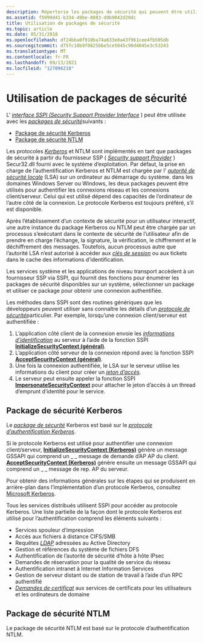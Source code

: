 ```yaml
---
description: Répertorie les packages de sécurité qui peuvent être utilisés avec l’interface SSPI.
ms.assetid: f5999d41-b334-49be-8883-d9b9042d20dc
title: Utilisation de packages de sécurité
ms.topic: article
ms.date: 05/31/2018
ms.openlocfilehash: df24bba0f910ba74a633e8a43f961cee4fb505db
ms.sourcegitcommit: d75fc10b9f0825bbe5ce5045c90d4045e3c53243
ms.translationtype: MT
ms.contentlocale: fr-FR
ms.lasthandoff: 09/13/2021
ms.locfileid: "127096218"
---
```

# <a name="using-security-packages"></a>Utilisation de packages de sécurité

L' [*interface SSPI (Security Support Provider Interface*](../secgloss/s-gly.md) ) peut être utilisée avec les [*packages de sécurité*](../secgloss/s-gly.md)suivants :

-   [Package de sécurité Kerberos](#kerberos-security-package)
-   [Package de sécurité NTLM](#ntlm-security-package)

Les protocoles [*Kerberos*](../secgloss/k-gly.md) et NTLM sont implémentés en tant que packages de sécurité à partir du fournisseur SSP ( [*Security support Provider*](../secgloss/s-gly.md) ) Secur32.dll fourni avec le système d’exploitation. Par défaut, la prise en charge de l’authentification Kerberos et NTLM est chargée par l' [*autorité de sécurité locale*](../secgloss/l-gly.md) (LSA) sur un ordinateur au démarrage du système. dans les domaines Windows Server ou Windows, les deux packages peuvent être utilisés pour authentifier les connexions réseau et les connexions client/serveur. Celui qui est utilisé dépend des capacités de l’ordinateur de l’autre côté de la connexion. Le protocole Kerberos est toujours préféré, s’il est disponible.

Après l’établissement d’un contexte de sécurité pour un utilisateur interactif, une autre instance du package Kerberos ou NTLM peut être chargée par un processus s’exécutant dans le contexte de sécurité de l’utilisateur afin de prendre en charge l’échange, la signature, la vérification, le chiffrement et le déchiffrement des messages. Toutefois, aucun processus autre que l’autorité LSA n’est autorisé à accéder aux [*clés de session*](../secgloss/s-gly.md) ou aux tickets dans le cache des informations d’identification.

Les services système et les applications de niveau transport accèdent à un fournisseur SSP via SSPI, qui fournit des fonctions pour énumérer les packages de sécurité disponibles sur un système, sélectionner un package et utiliser ce package pour obtenir une connexion authentifiée.

Les méthodes dans SSPI sont des routines génériques que les développeurs peuvent utiliser sans connaître les détails d’un [*protocole de sécurité*](../secgloss/s-gly.md)particulier. Par exemple, lorsqu’une connexion client/serveur est authentifiée :

1.  L’application côté client de la connexion envoie les [*informations d’identification*](../secgloss/c-gly.md) au serveur à l’aide de la fonction SSPI [**InitializeSecurityContext (général)**](/windows/win32/api/sspi/nf-sspi-initializesecuritycontexta).
2.  L’application côté serveur de la connexion répond avec la fonction SSPI [**AcceptSecurityContext (général)**](/windows/win32/api/sspi/nf-sspi-acceptsecuritycontext).
3.  Une fois la connexion authentifiée, le LSA sur le serveur utilise les informations du client pour créer un [*jeton d’accès*](../secgloss/a-gly.md).
4.  Le serveur peut ensuite appeler la fonction SSPI [**ImpersonateSecurityContext**](/windows/desktop/api/Sspi/nf-sspi-impersonatesecuritycontext) pour attacher le jeton d’accès à un thread d’emprunt d’identité pour le service.

## <a name="kerberos-security-package"></a>Package de sécurité Kerberos

Le [*package de sécurité*](../secgloss/s-gly.md) Kerberos est basé sur le [*protocole d’authentification Kerberos*](../secgloss/k-gly.md).

Si le protocole Kerberos est utilisé pour authentifier une connexion client/serveur, [**InitializeSecurityContext (Kerberos)**](/windows/win32/api/sspi/nf-sspi-initializesecuritycontexta) génère un message GSSAPI qui comprend un \_ \_ message de demande d’AP AP du client. [**AcceptSecurityContext (Kerberos)**](/windows/win32/api/sspi/nf-sspi-acceptsecuritycontext) génère ensuite un message GSSAPI qui comprend un \_ \_ message de rep. AP du serveur.

Pour obtenir des informations générales sur les étapes qui se produisent en arrière-plan dans l’implémentation d’un protocole Kerberos, consultez [Microsoft Kerberos](microsoft-kerberos.md).

Tous les services distribués utilisent SSPI pour accéder au protocole Kerberos. Une liste partielle de la façon dont le protocole Kerberos est utilisé pour l’authentification comprend les éléments suivants :

-   Services spouleur d’impression
-   Accès aux fichiers à distance CIFS/SMB
-   Requêtes [*LDAP*](../secgloss/l-gly.md) adressées au Active Directory
-   Gestion et références du système de fichiers DFS
-   Authentification de l’autorité de sécurité d’hôte à hôte IPsec
-   Demandes de réservation pour la qualité de service du réseau
-   Authentification intranet à Internet Information Services
-   Gestion de serveur distant ou de station de travail à l’aide d’un RPC authentifié
-   [*Demandes de certificat*](../secgloss/c-gly.md) aux services de certificats pour les utilisateurs et les ordinateurs de domaine

## <a name="ntlm-security-package"></a>Package de sécurité NTLM

Le package de sécurité NTLM est basé sur le protocole d’authentification NTLM.

 

 
